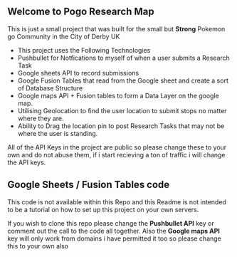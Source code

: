 
## Welcome to Pogo Research Map

This is just a small project that was built for the small but **Strong** Pokemon go Community in the City of Derby UK

 - This project uses the Following Technologies
 - Pushbullet for Notfications to myself of when a user submits a
   Research Task
 - Google sheets API to record submissions
 - Google Fusion Tables that read from the Google sheet and create a
   sort of Database Structure
 - Google maps API + Fusion tables to form a Data Layer on the google
   map.
 - Utilising Geolocation to find the user location to submit stops no
   matter where they are.
 - Ability to Drag the location pin to post Research Tasks that may not
   be where the user is standing.

All of the API Keys in the project are public so please change these to your own and do not abuse them, if i start recieving a ton of traffic i will change the API keys. 


## Google Sheets / Fusion Tables code

This code is not available within this Repo and this Readme is not intended to be a tutorial on how to set up this project on your own servers. 

If you wish to clone this repo please change the **Pushbullet API** key or comment out the call to the code all together. Also the **Google maps API** key will only work from domains i have permitted it too so please change this to your own also 